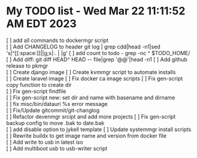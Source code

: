 # My TODO list  -  Wed Mar 22 11:11:52 AM EDT 2023

[ ] add all commands to dockermgr script  
[ ] Add CHANGELOG to header git log | grep cdd|head -n1|sed 's|^[[:space:]]||g;s|:. | |g'
[ ] add count to todo - grep -nc ^ $TODO_HOME/  
[ ] Add diff: git diff HEAD^ HEAD -- file|grep '@@'|head -n1
[ ] Add github release to pkmgr  
[ ] Create django image
[ ] Create kvmmgr script to automate installs  
[ ] Create laravel image
[ ] Fix docker ca image scripts
[ ] Fix gen-script copy function to create dir  
[ ] Fix gen-script findfile  
[ ] Fix gen-script new: set dir and name with basename and dirname  
[ ] fix misc/bin/datauri %s error message  
[ ] Fix/Update gitcommit/git-changlog  
[ ] Refactor devenmgr srcipt and add more projects
[ ] Fix gen-script backup config to move .bak to date.bak  
[ ] add disable option to jykell template
[ ] Update systemmgr install scripts  
[ ] Rewrite buildx to get image name and version from docker file  
[ ] Add write to usb in latest iso  
[ ] Add multiboot usb to usb-writer script  

